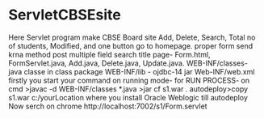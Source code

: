 # ServletCBSEsite       
Here Servlet program make CBSE Board site
Add, Delete, Search, Total no of students, Modified, and one button go to homepage.
proper form send krna method post multiple field search title 
page- Form.html, FormServlet.java, Add.java, Delete.java, Update.java.
WEB-INF/classes- java classe in class package
WEB-INF/lib - ojdbc-14 jar
Web-INF/web.xml
firstly you start your command on running mode-
for RUN PROCESS-  on cmd >javac -d WEB-INF/classes *.java
                        >jar cf s1.war *.*
              autodeploy>copy s1.war c:/yourLocation where you install Oracle Weblogic till autodeploy
Now serch on chrome http://localhost:7002/s1/Form.servlet
